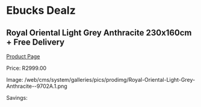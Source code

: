 
# Ebucks Dealz
## Royal Oriental Light Grey Anthracite 230x160cm + Free Delivery
[Product Page](https://www.ebucks.com/web/shop/productSelected.do?prodId=1210422978&catId=1209942745)

Price: R2999.00

Image: /web/cms/system/galleries/pics/prodimg/Royal-Oriental-Light-Grey-Anthracite--9702A.1.png

Savings: 


	